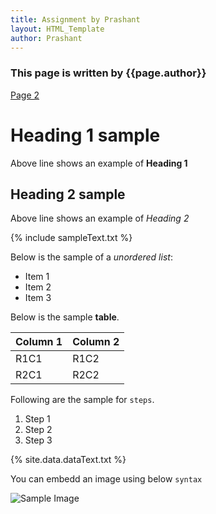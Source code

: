 ```yaml
---
title: Assignment by Prashant
layout: HTML_Template
author: Prashant
---
```


### This page is written by {{page.author}}

[Page 2](./Page2.html)

# Heading 1 sample

Above line shows an example of **Heading 1**

## Heading 2 sample

Above line shows an example of *Heading 2*

{% include sampleText.txt %}

Below is the sample of a *unordered list*:

* Item 1
* Item 2
* Item 3

Below is the sample **table**.

| Column 1 | Column 2 |
|---|---|
| R1C1 | R1C2 |
| R2C1 | R2C2 |

Following are the sample for `steps`.

1. Step 1
2. Step 2
3. Step 3

{% site.data.dataText.txt %}

You can embedd an image using below `syntax`

![Sample Image](https://cdn.pixabay.com/photo/2015/04/19/08/32/marguerite-729510_960_720.jpg)